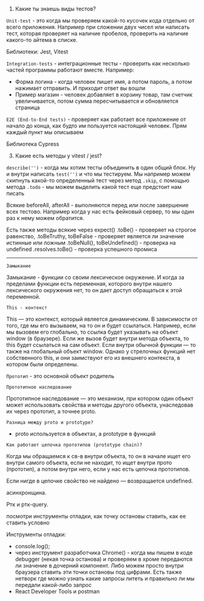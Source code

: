 1. Какие ты знаешь виды тестов?

`Unit-test` - это когда мы проверяем какой-то кусочек кода отдельно от всего приложения. Например при сложении двух чисел или написать тест, которая проверяет на наличие пробелов, проверить на наличие какого-то айтема в списке.

Библиотеки: Jest, Vitest

`Integration-tests` - интеграционные тесты - проверить как несколько частей программы работают вместе. Например: 
- Форма логина - когда человек пишет имя, а потом пароль, а потом нажимает отправить. И приходит ответ вы вошли
- Пример магазин - человек добавляет в корзину товар, там счетчик увеличивается, потом сумма пересчитывается и обновляется страница

`E2E (End-to-End tests)` - проверяет как работает все приложение от начало до конца, как будто им пользуется настоящий человек. Прям каждый пункт мы описываем

Библиотека Cypress

3. Какие есть методы у vitest / jest?

`describe('')` - когда мы хотим тесты объединить в один общий блок. Ну и внутри написать `test('')` и что мы тестируем. Мы например можем скипнуть какой-то определенный тест через метод
`.skip`, с помощью метода `.todo` - мы можем выделить какой тест еще предстоит нам писать

Всякие beforeAll, afterAll - выполняются перед или после завершение всех тестово. Например когда у нас есть фейковый сервер, то мы один раз к нему можем обратится. 

Есть также методы всякие через expect() 
.toBe() - проверяет на строгое равенство,
.toBeTruthy, toBeFalse - проверяет является ли значение истинные или ложным
.toBeNull(), toBeUndefined() - проверка на undefined
.resolves.toBe() - проверка успешного промиса

--- 

`Замыкание`

Замыкание - функции со своим лексическое окружение. И когда за пределами функции есть переменная, которого внутри нашего лексического окружения нет, то он дает доступ обращаться к этой переменной.

`This - контекст`

This — это контекст, который является динамическим. В зависимости от того, где мы его вызываем, на то он и будет ссылаться. Например, если мы вызовем его глобально, то ссылка будет указывать на объект window (в браузере). Если же вызов будет внутри метода объекта, то this будет ссылаться на сам объект. Если внутри обычной функции — то также на глобальный объект window. Однако у стрелочных функций нет собственного this, и они заимствуют его из внешнего контекста, в котором были определены.

`Прототип` - это основной объект родитель

`Прототипное наследование`

Прототипное наследование — это механизм, при котором один объект может использовать свойства и методы другого объекта, унаследовав их через прототип, а точнее proto.

`Разница между proto и prototype?`
- proto используется в объектах, а prototype в функций

`Как работает цепочка прототипов (prototype chain)?`

Когда мы обращаемся к св-в внутри объекта, то он в начале ищет
его внутри самого объекта, если не находит, то ищет внутри прото (прототип), а потом внутри него, если у нас есть цепочка прототипов.

Если нигде в цепочке свойство не найдено — возвращается undefined.

асинхронщина.

Ртк и ртк-query.

посмотри инструменты отладки, как точку остановы ставить, как ее ставить условно

Инструменты отладки:
- console.log();
- через инструмент разработчика Chrome() - когда мы пишем в коде debugger (некая точка останова) и проверяем в хроме передаются ли значение в дочерний компонент. Либо можем просто внутри браузера ставить эти точки остановы под цифрами. Есть также нетворк где можно узнать какие запросы литеть и правильно ли мы передали какой-либо запрос
- React Developer Tools и postman